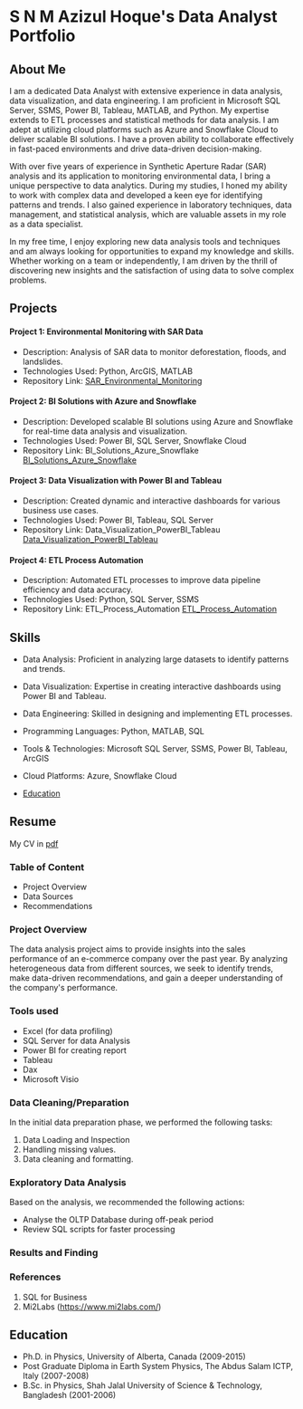 # S N M Azizul Hoque's Data Analyst Portfolio
## About Me
I am a dedicated Data Analyst with extensive experience in data analysis, data visualization, and data engineering. I am proficient in Microsoft SQL Server, SSMS, Power BI, Tableau, MATLAB, and Python. My expertise extends to ETL processes and statistical methods for data analysis. I am adept at utilizing cloud platforms such as Azure and Snowflake Cloud to deliver scalable BI solutions. I have a proven ability to collaborate effectively in fast-paced environments and drive data-driven decision-making.

With over five years of experience in Synthetic Aperture Radar (SAR) analysis and its application to monitoring environmental data, I bring a unique perspective to data analytics. During my studies, I honed my ability to work with complex data and developed a keen eye for identifying patterns and trends. I also gained experience in laboratory techniques, data management, and statistical analysis, which are valuable assets in my role as a data specialist.

In my free time, I enjoy exploring new data analysis tools and techniques and am always looking for opportunities to expand my knowledge and skills. Whether working on a team or independently, I am driven by the thrill of discovering new insights and the satisfaction of using data to solve complex problems.

## Projects
#### Project 1: Environmental Monitoring with SAR Data
- Description: Analysis of SAR data to monitor deforestation, floods, and landslides.
- Technologies Used: Python, ArcGIS, MATLAB
- Repository Link: <a href="https://www.mi2labs.com/"> SAR_Environmental_Monitoring </a></p> 

#### Project 2: BI Solutions with Azure and Snowflake
- Description: Developed scalable BI solutions using Azure and Snowflake for real-time data analysis and visualization.
- Technologies Used: Power BI, SQL Server, Snowflake Cloud
- Repository Link: BI_Solutions_Azure_Snowflake <a href="https://www.mi2labs.com/"> BI_Solutions_Azure_Snowflake </a></p> 

#### Project 3: Data Visualization with Power BI and Tableau
- Description: Created dynamic and interactive dashboards for various business use cases.
- Technologies Used: Power BI, Tableau, SQL Server
- Repository Link: Data_Visualization_PowerBI_Tableau <a href="https://www.mi2labs.com/"> Data_Visualization_PowerBI_Tableau </a></p> 

#### Project 4: ETL Process Automation
- Description: Automated ETL processes to improve data pipeline efficiency and data accuracy.
- Technologies Used: Python, SQL Server, SSMS
- Repository Link: ETL_Process_Automation <a href="https://www.mi2labs.com/"> ETL_Process_Automation </a></p> 

## Skills
- Data Analysis: Proficient in analyzing large datasets to identify patterns and trends.
- Data Visualization: Expertise in creating interactive dashboards using Power BI and Tableau.
- Data Engineering: Skilled in designing and implementing ETL processes.
- Programming Languages: Python, MATLAB, SQL
- Tools & Technologies: Microsoft SQL Server, SSMS, Power BI, Tableau, ArcGIS
- Cloud Platforms: Azure, Snowflake Cloud

- [Education](https://github.com/snmhoque123/Data-Analysis-Documentation/edit/main/README.md#education)
## Resume
My CV in <a href="https://www.mi2labs.com/">pdf</a></p> 


### Table of Content
- Project Overview
- Data Sources
- Recommendations

### Project Overview
The data analysis project aims to provide insights into the sales performance of an e-commerce company over the past year. By analyzing heterogeneous data from different sources, we seek to identify trends, make data-driven recommendations, and gain a deeper understanding of the company's performance.



### Tools used
- Excel (for data profiling)
- SQL Server for data Analysis
- Power BI for creating report
- Tableau
- Dax
- Microsoft Visio

###  Data Cleaning/Preparation

In the initial data preparation phase, we performed the following tasks:
1. Data Loading and Inspection
2. Handling missing values.
3. Data cleaning and formatting.

### Exploratory Data Analysis
  
Based on the analysis, we recommended the following actions:
- Analyse the OLTP Database during off-peak period
- Review SQL scripts for faster processing

### Results and Finding

### References
1. SQL for Business
2. Mi2Labs (https://www.mi2labs.com/)

## Education
- Ph.D. in Physics, University of Alberta, Canada (2009-2015)
- Post Graduate Diploma in Earth System Physics, The Abdus Salam ICTP, Italy (2007-2008)
- B.Sc. in Physics, Shah Jalal University of Science & Technology, Bangladesh (2001-2006)

